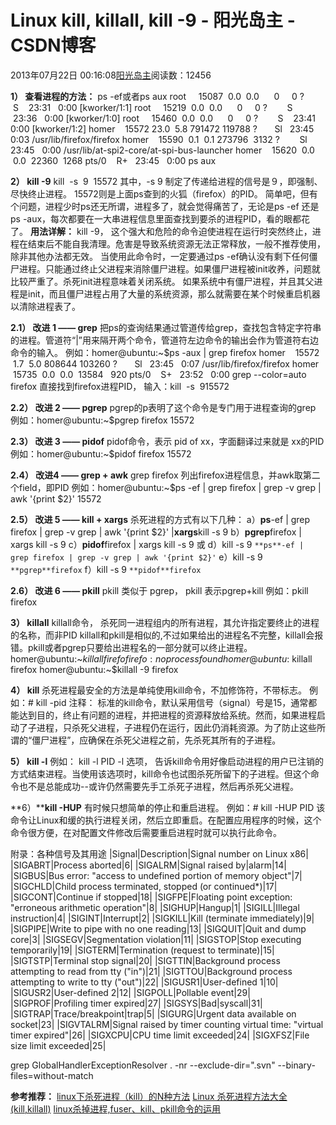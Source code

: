 
# Linux kill, killall, kill -9 - 阳光岛主 - CSDN博客

2013年07月22日 00:16:08[阳光岛主](https://me.csdn.net/sunboy_2050)阅读数：12456


**1） 查看进程的方法：**
ps -ef或者ps aux
root     15087  0.0  0.0      0     0 ?        S    23:31   0:00 [kworker/1:1]
root     15219  0.0  0.0      0     0 ?        S    23:36   0:00 [kworker/1:0]
root     15460  0.0  0.0      0     0 ?        S    23:41   0:00 [kworker/1:2]
homer    15572 23.0  5.8 791472 119788 ?       Sl   23:45   0:03 /usr/lib/firefox/firefox
homer    15590  0.1  0.1 273796  3132 ?        Sl   23:45   0:00 /usr/lib/at-spi2-core/at-spi-bus-launcher
homer    15620  0.0  0.0  22360  1268 pts/0    R+   23:45   0:00 ps aux

**2） kill -9**
kill  -s  9  15572
其中，-s 9 制定了传递给进程的信号是９，即强制、尽快终止进程。 15572则是上面ps查到的火狐（firefox）的PID。
简单吧，但有个问题，进程少时ps还无所谓，进程多了，就会觉得痛苦了，无论是ps -ef 还是ps -aux，每次都要在一大串进程信息里面查找到要杀的进程PID，看的眼都花了。
**用法详解：**
kill -9， 这个强大和危险的命令迫使进程在运行时突然终止，进程在结束后不能自我清理。危害是导致系统资源无法正常释放，一般不推荐使用，除非其他办法都无效。
当使用此命令时，一定要通过ps -ef确认没有剩下任何僵尸进程。只能通过终止父进程来消除僵尸进程。如果僵尸进程被init收养，问题就比较严重了。杀死init进程意味着关闭系统。
如果系统中有僵尸进程，并且其父进程是init，而且僵尸进程占用了大量的系统资源，那么就需要在某个时候重启机器以清除进程表了。

**2.1） 改进 1 —— grep**
把ps的查询结果通过管道传给grep，查找包含特定字符串的进程。管道符“|”用来隔开两个命令，管道符左边命令的输出会作为管道符右边命令的输入。
例如：homer@ubuntu:~$ps -aux | grep firefox
homer    15572  1.7  5.0 808644 103260 ?       Sl   23:45   0:07 /usr/lib/firefox/firefox
homer    15735  0.0  0.0  13584   920 pts/0    S+   23:52   0:00 grep --color=auto firefox
直接找到firefox进程PID， 输入：kill  -s  915572

**2.2） 改进 2 —— pgrep**
pgrep的p表明了这个命令是专门用于进程查询的grep
例如：homer@ubuntu:~$pgrep firefox
15572

**2.3） 改进 3 —— pidof**
pidof命令，表示 pid of xx，字面翻译过来就是 xx的PID
例如：homer@ubuntu:~$pidof firefox
15572

**2.4） 改进4 —— grep + awk**
grep firefox 列出firefox进程信息，并awk取第二个field，即PID
例如：homer@ubuntu:~$ps -ef | grep firefox | grep -v grep | awk '{print $2}'
15572

**2.5） 改进 5 —— kill + xargs**
杀死进程的方式有以下几种：
a）**ps**-ef | grep firefox | grep -v grep | awk '{print $2}' |**xargs**kill -s 9
b）**pgrep**firefox | xargs kill -s 9
c）**pidof**firefox | xargs kill -s 9
或
d）kill -s 9 `**ps**-ef | grep firefox | grep -v grep | awk '{print $2}'`
e）kill -s 9 `**pgrep**firefox`
f）kill -s 9 `**pidof**firefox`

**2.6） 改进 6 —— pkill**
pkill 类似于 pgrep， pkill 表示pgrep+kill
例如：pkill firefox

**3） killall**
killall命令， 杀死同一进程组内的所有进程，其允许指定要终止的进程的名称，而非PID
killall和pkill是相似的,不过如果给出的进程名不完整，killall会报错。pkill或者pgrep只要给出进程名的一部分就可以终止进程。
homer@ubuntu:~$killall firefo
firefo: no process found
homer@ubuntu:~$killall firefox
homer@ubuntu:~$killall -9 firefox

**4） kill**
杀死进程最安全的方法是单纯使用kill命令，不加修饰符，不带标志。
例如：\# kill -pid
注释： 标准的kill命令，默认采用信号（signal）号是15，通常都能达到目的，终止有问题的进程，并把进程的资源释放给系统。然而，如果进程启动了子进程，只杀死父进程，子进程仍在运行，因此仍消耗资源。为了防止这些所谓的“僵尸进程”，应确保在杀死父进程之前，先杀死其所有的子进程。

**5） kill -l**
例如： kill -l PID
-l 选项， 告诉kill命令用好像启动进程的用户已注销的方式结束进程。当使用该选项时，kill命令也试图杀死所留下的子进程。但这个命令也不是总能成功--或许仍然需要先手工杀死子进程，然后再杀死父进程。

**6）****kill -HUP**
有时候只想简单的停止和重启进程。
例如：\# kill -HUP PID
该命令让Linux和缓的执行进程关闭，然后立即重启。在配置应用程序的时候，这个命令很方便，在对配置文件修改后需要重启进程时就可以执行此命令。

附录：各种信号及其用途
|Signal|Description|Signal number on Linux x86|
|SIGABRT|Process aborted|6|
|SIGALRM|Signal raised by|alarm|14|
|SIGBUS|Bus error: "access to undefined portion of memory object"|7|
|SIGCHLD|Child process terminated, stopped (or continued*)|17|
|SIGCONT|Continue if stopped|18|
|SIGFPE|Floating point exception: "erroneous arithmetic operation"|8|
|SIGHUP|Hangup|1|
|SIGILL|Illegal instruction|4|
|SIGINT|Interrupt|2|
|SIGKILL|Kill (terminate immediately)|9|
|SIGPIPE|Write to pipe with no one reading|13|
|SIGQUIT|Quit and dump core|3|
|SIGSEGV|Segmentation violation|11|
|SIGSTOP|Stop executing temporarily|19|
|SIGTERM|Termination (request to terminate)|15|
|SIGTSTP|Terminal stop signal|20|
|SIGTTIN|Background process attempting to read from tty ("in")|21|
|SIGTTOU|Background process attempting to write to tty ("out")|22|
|SIGUSR1|User-defined 1|10|
|SIGUSR2|User-defined 2|12|
|SIGPOLL|Pollable event|29|
|SIGPROF|Profiling timer expired|27|
|SIGSYS|Bad|syscall|31|
|SIGTRAP|Trace/breakpoint|trap|5|
|SIGURG|Urgent data available on socket|23|
|SIGVTALRM|Signal raised by timer counting virtual time: "virtual timer expired"|26|
|SIGXCPU|CPU time limit exceeded|24|
|SIGXFSZ|File size limit exceeded|25|



grep GlobalHandlerExceptionResolver . -nr --exclude-dir=".svn" --binary-files=without-match

**参考推荐：**
[linux下杀死进程（kill）的N种方法](http://blog.csdn.net/andy572633/article/details/7211546)
[Linux 杀死进程方法大全(kill,killall)](http://tieba.baidu.com/p/347592186)
[linux杀掉进程,fuser、kill、pkill命令的运用](http://adophper.com/webserver-961.html)



